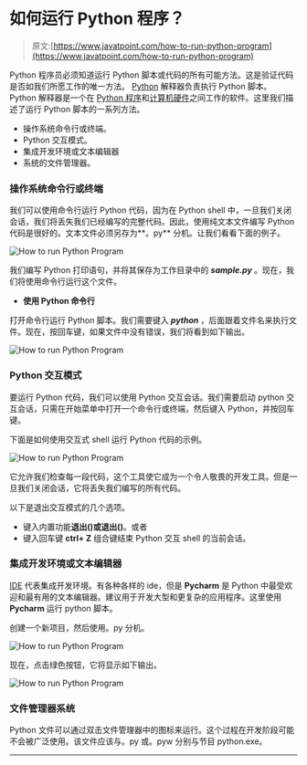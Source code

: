 # 如何运行 Python 程序？

> 原文:[https://www.javatpoint.com/how-to-run-python-program](https://www.javatpoint.com/how-to-run-python-program)

Python 程序员必须知道运行 Python 脚本或代码的所有可能方法。这是验证代码是否如我们所愿工作的唯一方法。 [Python](https://www.javatpoint.com/python-tutorial) 解释器负责执行 Python 脚本。Python 解释器是一个在 [Python 程序](https://www.javatpoint.com/python-programs)和[计算机硬件](https://www.javatpoint.com/hardware)之间工作的软件。这里我们描述了运行 Python 脚本的一系列方法。

*   操作系统命令行或终端。
*   Python 交互模式。
*   集成开发环境或文本编辑器
*   系统的文件管理器。

### 操作系统命令行或终端

我们可以使用命令行运行 Python 代码，因为在 Python shell 中，一旦我们关闭会话，我们将丢失我们已经编写的完整代码。因此，使用纯文本文件编写 Python 代码是很好的。文本文件必须另存为**。py** 分机。让我们看看下面的例子。

![How to run Python Program](../Images/0af9e49c34e7ca0d6a809862f15ed94b.png)

我们编写 Python 打印语句，并将其保存为工作目录中的 ***sample.py*** 。现在，我们将使用命令行运行这个文件。

*   **使用 Python 命令行**

打开命令行运行 Python 脚本。我们需要键入 ***python*** ，后面跟着文件名来执行文件。现在，按回车键，如果文件中没有错误，我们将看到如下输出。

![How to run Python Program](../Images/8220dec59b8d613fcfb7feaa6c33abf1.png)

### Python 交互模式

要运行 Python 代码，我们可以使用 Python 交互会话。我们需要启动 python 交互会话，只需在开始菜单中打开一个命令行或终端，然后键入 Python，并按回车键。

下面是如何使用交互式 shell 运行 Python 代码的示例。

![How to run Python Program](../Images/668558ae236326ae64323fbdf0227bb9.png)

它允许我们检查每一段代码，这个工具使它成为一个令人敬畏的开发工具。但是一旦我们关闭会话，它将丢失我们编写的所有代码。

以下是退出交互模式的几个选项。

*   键入内置功能**退出()**或**退出()**。或者
*   键入回车键 **ctrl+ Z** 组合键结束 Python 交互 shell 的当前会话。

### 集成开发环境或文本编辑器

[IDE](https://www.javatpoint.com/python-ides) 代表集成开发环境。有各种各样的 ide，但是 **Pycharm** 是 Python 中最受欢迎和最有用的文本编辑器。建议用于开发大型和更复杂的应用程序。这里使用 **Pycharm** 运行 python 脚本。

创建一个新项目，然后使用。py 分机。

![How to run Python Program](../Images/820a3858808ca05044c888a97d951b49.png)

现在，点击绿色按钮，它将显示如下输出。

![How to run Python Program](../Images/f62c770da7f8cd3dce0211b84666e031.png)

### 文件管理器系统

Python 文件可以通过双击文件管理器中的图标来运行。这个过程在开发阶段可能不会被广泛使用。该文件应该与。py 或。pyw 分别与节目 python.exe。

* * *